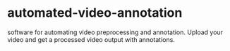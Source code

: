 # automated-video-annotation
software for automating video preprocessing and annotation. Upload your video and get a processed video output with annotations.
